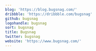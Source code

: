 ```yaml
---
blog: 'https://blog.bugsnag.com/'
dribbble: 'https://dribbble.com/bugsnag'
github: bugsnag
logohandle: bugsnag
sort: bugsnag
title: Bugsnag
twitter: bugsnag
website: 'https://www.bugsnag.com/'
---
```

